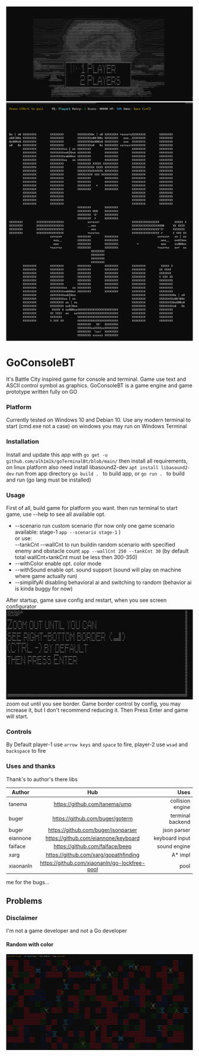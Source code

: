 ![Alt-текст](/playerMenu.png "Menu")
![Alt-текст](/stage1Normal.png "Stage-1")

# GoConsoleBT
It's Battle City inspired game for console and terminal. Game use text 
and ASCII control symbol as graphics. GoConsoleBT is a game engine and game prototype written fully on GO

### Platform
Currently tested on Windows 10 and Debian 10. Use any modern terminal to start
(cmd.exe not a case) on windows you may run on Windows Terminal

### Installation
Install and update this app with `go get -u github.com/alh1m1k/goTerminalBt/blob/main/`
then install all requirements, on linux platform also need install libasound2-dev `apt install libasound2-dev`
run from app directory `go build . ` to build app, or `go run . ` to build and run (go lang must be installed)

### Usage
First of all, build game for platform you want. 
then run terminal to start game, use --help to see all available opt.
+ --scenario run custom scenario (for now only one game scenario available: stage-1 `app --scenario stage-1` )  
or use:  
--tankCnt --wallCnt to run buildin random scenario with specified enemy and obstacle count `app --wallCnt 250 --tankCnt 30` (by default total wallCnt+tankCnt must be less then 300-350)
+ --withColor enable opt. color mode
+ --withSound enable opt. sound support (sound will play on machine where game actually run)
+ --simplifyAl disabling behavioral ai and switching to random (behavior ai is kinda buggy for now)

After startup, game save config and restart, when you see screen configurator
![Alt-текст](/configurate.png "Cfg") zoom out until you see border.
Game border control by config, you may increase it, but I don't recommend reducing it. Then Press Enter and game will start.

### Controls
By Default player-1 use `arrow keys` and `space` to fire, player-2 use `wsad` and `backspace` to fire

###  Uses and thanks
Thank's to author's there libs

| Author | Hub | Uses |
|----------------|:---------:|----------------:|
| tanema | https://github.com/tanema/ump | collision engine |
| buger | https://github.com/buger/goterm | terminal backend |
| buger | https://github.com/buger/jsonparser | json parser |
| eiannone | https://github.com/eiannone/keyboard | keyboard input |
| faiface | https://github.com/faiface/beep | sound engine |
| xarg | https://github.com/xarg/gopathfinding | A* impl |
| xiaonanln | https://github.com/xiaonanln/go-lockfree-pool | pool |

me for the bugs...

## Problems

### Disclaimer 
I'm not a game developer and not a Go developer 


#### Random with color
![Alt-текст](/withColor.png "Colorfull")
